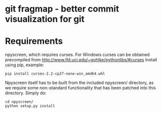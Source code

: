 # git fragmap - better commit visualization for git


# Requirements

npyscreen, which requires curses. For Windows curses can be obtained precompiled from http://www.lfd.uci.edu/~gohlke/pythonlibs/#curses
Install using pip, example:

    pip install curses-2.2-cp27-none-win_amd64.whl

Npyscreen itself has to be built from the included npyscreen/ directory, as we
require some non-standard functionality that has been patched into this directory.
Simply do:

    cd npyscreen/
    python setup.py install